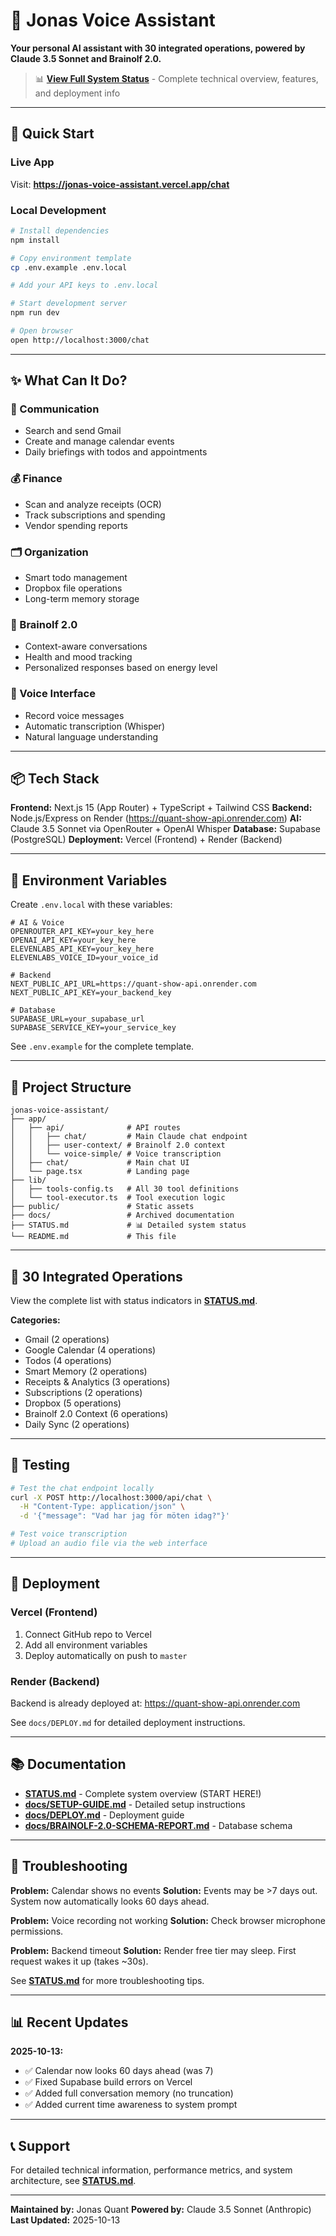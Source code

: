# 🎤 Jonas Voice Assistant

**Your personal AI assistant with 30 integrated operations, powered by Claude 3.5 Sonnet and Brainolf 2.0.**

> 📊 **[View Full System Status](STATUS.md)** - Complete technical overview, features, and deployment info

---

## 🚀 Quick Start

### Live App
Visit: **https://jonas-voice-assistant.vercel.app/chat**

### Local Development

```bash
# Install dependencies
npm install

# Copy environment template
cp .env.example .env.local

# Add your API keys to .env.local

# Start development server
npm run dev

# Open browser
open http://localhost:3000/chat
```

---

## ✨ What Can It Do?

### 📧 Communication
- Search and send Gmail
- Create and manage calendar events
- Daily briefings with todos and appointments

### 💰 Finance
- Scan and analyze receipts (OCR)
- Track subscriptions and spending
- Vendor spending reports

### 🗂️ Organization
- Smart todo management
- Dropbox file operations
- Long-term memory storage

### 🧠 Brainolf 2.0
- Context-aware conversations
- Health and mood tracking
- Personalized responses based on energy level

### 🎤 Voice Interface
- Record voice messages
- Automatic transcription (Whisper)
- Natural language understanding

---

## 📦 Tech Stack

**Frontend:** Next.js 15 (App Router) + TypeScript + Tailwind CSS
**Backend:** Node.js/Express on Render (https://quant-show-api.onrender.com)
**AI:** Claude 3.5 Sonnet via OpenRouter + OpenAI Whisper
**Database:** Supabase (PostgreSQL)
**Deployment:** Vercel (Frontend) + Render (Backend)

---

## 🔑 Environment Variables

Create `.env.local` with these variables:

```env
# AI & Voice
OPENROUTER_API_KEY=your_key_here
OPENAI_API_KEY=your_key_here
ELEVENLABS_API_KEY=your_key_here
ELEVENLABS_VOICE_ID=your_voice_id

# Backend
NEXT_PUBLIC_API_URL=https://quant-show-api.onrender.com
NEXT_PUBLIC_API_KEY=your_backend_key

# Database
SUPABASE_URL=your_supabase_url
SUPABASE_SERVICE_KEY=your_service_key
```

See `.env.example` for the complete template.

---

## 📁 Project Structure

```
jonas-voice-assistant/
├── app/
│   ├── api/              # API routes
│   │   ├── chat/         # Main Claude chat endpoint
│   │   ├── user-context/ # Brainolf 2.0 context
│   │   └── voice-simple/ # Voice transcription
│   ├── chat/             # Main chat UI
│   └── page.tsx          # Landing page
├── lib/
│   ├── tools-config.ts   # All 30 tool definitions
│   └── tool-executor.ts  # Tool execution logic
├── public/               # Static assets
├── docs/                 # Archived documentation
├── STATUS.md             # 📊 Detailed system status
└── README.md             # This file
```

---

## 🎯 30 Integrated Operations

View the complete list with status indicators in **[STATUS.md](STATUS.md)**.

**Categories:**
- Gmail (2 operations)
- Google Calendar (4 operations)
- Todos (4 operations)
- Smart Memory (2 operations)
- Receipts & Analytics (3 operations)
- Subscriptions (2 operations)
- Dropbox (5 operations)
- Brainolf 2.0 Context (6 operations)
- Daily Sync (2 operations)

---

## 🧪 Testing

```bash
# Test the chat endpoint locally
curl -X POST http://localhost:3000/api/chat \
  -H "Content-Type: application/json" \
  -d '{"message": "Vad har jag för möten idag?"}'

# Test voice transcription
# Upload an audio file via the web interface
```

---

## 🚀 Deployment

### Vercel (Frontend)
1. Connect GitHub repo to Vercel
2. Add all environment variables
3. Deploy automatically on push to `master`

### Render (Backend)
Backend is already deployed at:
https://quant-show-api.onrender.com

See `docs/DEPLOY.md` for detailed deployment instructions.

---

## 📚 Documentation

- **[STATUS.md](STATUS.md)** - Complete system overview (START HERE!)
- **[docs/SETUP-GUIDE.md](docs/SETUP-GUIDE.md)** - Detailed setup instructions
- **[docs/DEPLOY.md](docs/DEPLOY.md)** - Deployment guide
- **[docs/BRAINOLF-2.0-SCHEMA-REPORT.md](docs/BRAINOLF-2.0-SCHEMA-REPORT.md)** - Database schema

---

## 🐛 Troubleshooting

**Problem:** Calendar shows no events
**Solution:** Events may be >7 days out. System now automatically looks 60 days ahead.

**Problem:** Voice recording not working
**Solution:** Check browser microphone permissions.

**Problem:** Backend timeout
**Solution:** Render free tier may sleep. First request wakes it up (takes ~30s).

See **[STATUS.md](STATUS.md)** for more troubleshooting tips.

---

## 📊 Recent Updates

**2025-10-13:**
- ✅ Calendar now looks 60 days ahead (was 7)
- ✅ Fixed Supabase build errors on Vercel
- ✅ Added full conversation memory (no truncation)
- ✅ Added current time awareness to system prompt

---

## 📞 Support

For detailed technical information, performance metrics, and system architecture, see **[STATUS.md](STATUS.md)**.

---

**Maintained by:** Jonas Quant
**Powered by:** Claude 3.5 Sonnet (Anthropic)
**Last Updated:** 2025-10-13
